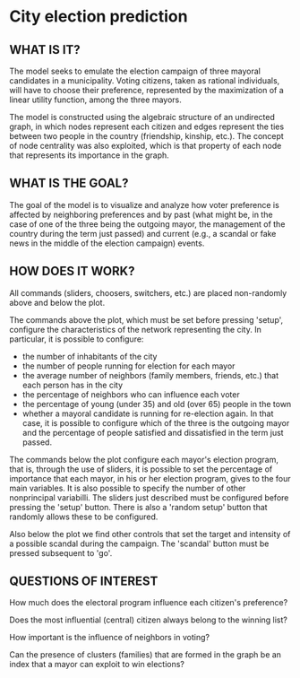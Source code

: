 # City election prediction

## WHAT IS IT?

The model seeks to emulate the election campaign of three mayoral candidates in a municipality. Voting citizens, taken as rational individuals, will have to choose their preference, represented by the maximization of a linear utility function, among the three mayors. 

The model is constructed using the algebraic structure of an undirected graph, in which nodes represent each citizen and edges represent the ties between two people in the country (friendship, kinship, etc.). The concept of node centrality was also exploited, which is that property of each node that represents its importance in the graph.

## WHAT IS THE GOAL?

The goal of the model is to visualize and analyze how voter preference is affected by neighboring preferences and by past (what might be, in the case of one of the three being the outgoing mayor, the management of the country during the term just passed) and current (e.g., a scandal or fake news in the middle of the election campaign) events.

## HOW DOES IT WORK?

All commands (sliders, choosers, switchers, etc.) are placed non-randomly above and below the plot. 

The commands above the plot, which must be set before pressing 'setup', configure the characteristics of the network representing the city. In particular, it is possible to configure:
- the number of inhabitants of the city
- the number of people running for election for each mayor
- the average number of neighbors (family members, friends, etc.) that each person has in the city
- the percentage of neighbors who can influence each voter
- the percentage of young (under 35) and old (over 65) people in the town
- whether a mayoral candidate is running for re-election again. In that case, it is possible to configure which of the three is the outgoing mayor and the percentage of people satisfied and dissatisfied in the term just passed.

The commands below the plot configure each mayor's election program, that is, through the use of sliders, it is possible to set the percentage of importance that each mayor, in his or her election program, gives to the four main variables. It is also possible to specify the number of other nonprincipal variabilli.
The sliders just described must be configured before pressing the 'setup' button. There is also a 'random setup' button that randomly allows these to be configured.

Also below the plot we find other controls that set the target and intensity of a possible scandal during the campaign. The 'scandal' button must be pressed subsequent to 'go'.

## QUESTIONS OF INTEREST

How much does the electoral program influence each citizen's preference?

Does the most influential (central) citizen always belong to the winning list?

How important is the influence of neighbors in voting?

Can the presence of clusters (families) that are formed in the graph be an index that a mayor can exploit to win elections?

